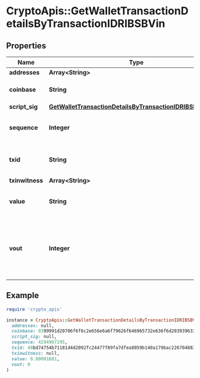 # CryptoApis::GetWalletTransactionDetailsByTransactionIDRIBSBVin

## Properties

| Name | Type | Description | Notes |
| ---- | ---- | ----------- | ----- |
| **addresses** | **Array&lt;String&gt;** |  |  |
| **coinbase** | **String** | Represents the coinbase hex. | [optional] |
| **script_sig** | [**GetWalletTransactionDetailsByTransactionIDRIBSBScriptSig**](GetWalletTransactionDetailsByTransactionIDRIBSBScriptSig.md) |  |  |
| **sequence** | **Integer** | Represents the script sequence number. |  |
| **txid** | **String** | Represents the reference transaction identifier. |  |
| **txinwitness** | **Array&lt;String&gt;** |  | [optional] |
| **value** | **String** | Represents the sent/received amount. | [optional] |
| **vout** | **Integer** | It refers to the index of the output address of this transaction. The index starts from 0. |  |

## Example

```ruby
require 'crypto_apis'

instance = CryptoApis::GetWalletTransactionDetailsByTransactionIDRIBSBVin.new(
  addresses: null,
  coinbase: 0399991d20706f6f6c2e656e6a6f79626f646965732e636f6d20393963336532346234374747a53e994c4a000001,
  script_sig: null,
  sequence: 4294967295,
  txid: 48bd74754b71181d4d2092fc24477f89fa7dfea8059b140a179bac2267048832,
  txinwitness: null,
  value: 0.00001681,
  vout: 0
)
```

